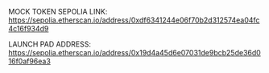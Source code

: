 MOCK TOKEN SEPOLIA LINK:
https://sepolia.etherscan.io/address/0xdf6341244e06f70b2d312574ea04fc4c16f934d9

LAUNCH PAD ADDRESS:
https://sepolia.etherscan.io/address/0x19d4a45d6e07031de9bcb25de36d016f0af96ea3
